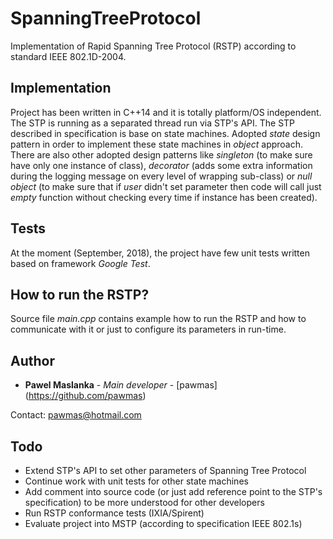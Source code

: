 # SpanningTreeProtocol
Implementation of Rapid Spanning Tree Protocol (RSTP) according to standard IEEE 802.1D-2004.

## Implementation
Project has been written in C++14 and it is totally platform/OS independent. The STP is running
as a separated thread run via STP's API.
The STP described in specification is base on state machines. Adopted *state* design pattern
in order to implement these state machines in *object* approach. There are also other adopted
design patterns like *singleton* (to make sure have only one instance of class), *decorator* (adds
some extra information during the logging message on every level of wrapping sub-class) or
*null object* (to make sure that if *user* didn't set parameter then code will call just *empty*
function without checking every time if instance has been created).

## Tests
At the moment (September, 2018), the project have few unit tests written based on framework
*Google Test*.

## How to run the RSTP?
Source file *main.cpp* contains example how to run the RSTP and how to communicate with it or
just to configure its parameters in run-time.

## Author

* **Pawel Maslanka** - *Main developer* - [pawmas] (https://github.com/pawmas)

Contact: pawmas@hotmail.com

## Todo
* Extend STP's API to set other parameters of Spanning Tree Protocol
* Continue work with unit tests for other state machines
* Add comment into source code (or just add reference point to the STP's specification) to be more
  understood for other developers
* Run RSTP conformance tests (IXIA/Spirent)
* Evaluate project into MSTP (according to specification IEEE 802.1s)
